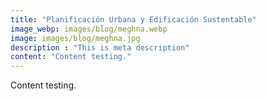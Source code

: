 ```yaml
---
title: "Planificación Urbana y Edificación Sustentable"
image_webp: images/blog/meghna.webp
image: images/blog/meghna.jpg
description : "This is meta description"
content: "Content testing."
---
```


Content testing.